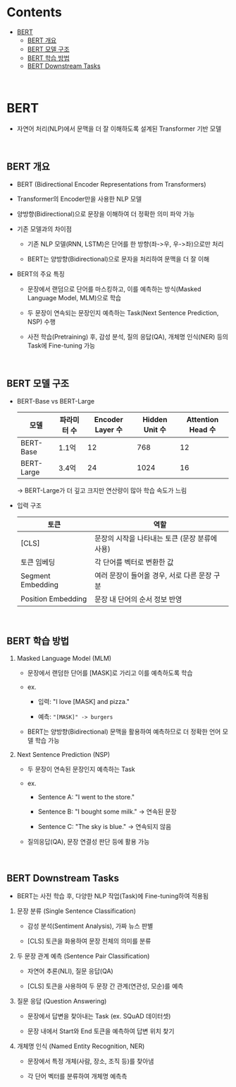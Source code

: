 # Contents
- [BERT](#bert)
    - [BERT 개요](#bert-개요)
    - [BERT 모델 구조](#bert-모델-구조)
    - [BERT 학습 방법](#bert-학습-방법)
    - [BERT Downstream Tasks](#bert-downstream-tasks)

<br>

# BERT

- 자연어 처리(NLP)에서 문맥을 더 잘 이해하도록 설계된 Transformer 기반 모델

<br>

## BERT 개요

- BERT (Bidirectional Encoder Representations from Transformers)

- Transformer의 Encoder만을 사용한 NLP 모델

- 양방향(Bidirectional)으로 문장을 이해하여 더 정확한 의미 파악 가능

- 기존 모델과의 차이점

    - 기존 NLP 모델(RNN, LSTM)은 단어를 한 방향(좌->우, 우->좌)으로만 처리

    - BERT는 양방향(Bidirectional)으로 문자을 처리하여 문맥을 더 잘 이해

- BERT의 주요 특징

    - 문장에서 랜덤으로 단어를 마스킹하고, 이를 예측하는 방식(Masked Language Model, MLM)으로 학습

    - 두 문장이 연속되는 문장인지 예측하는 Task(Next Sentence Prediction, NSP) 수행

    - 사전 학습(Pretraining) 후, 감성 분석, 질의 응답(QA), 개체명 인식(NER) 등의 Task에 Fine-tuning 가능

<br>

## BERT 모델 구조

-  BERT-Base vs BERT-Large

    |모델|파라미터 수|Encoder Layer 수|Hidden Unit 수|Attention Head 수|
    |------|---|---|---|---|
    |BERT-Base|1.1억|12|768|12|
    |BERT-Large|3.4억|24|1024|16|

    -> BERT-Large가 더 깊고 크지만 연산량이 많아 학습 속도가 느림

- 입력 구조

    |토큰|역할|
    |------|---|
    |[CLS]|문장의 시작을 나타내는 토큰 (문장 분류에 사용)|
    |토큰 임베딩|각 단어를 벡터로 변환한 값|
    |Segment Embedding|여러 문장이 들어올 경우, 서로 다른 문장 구분|
    |Position Embedding|문장 내 단어의 순서 정보 반영|

<br>

## BERT 학습 방법

1. Masked Language Model (MLM)

    - 문장에서 랜덤한 단어를 [MASK]로 가리고 이를 예측하도록 학습

    - ex.

        - 입력: "I love [MASK] and pizza."

        - 예측: ```"[MASK]" -> burgers```

    - BERT는 양방향(Bidirectional) 문맥을 활용하여 예측하므로 더 정확한 언어 모델 학습 가능

2. Next Sentence Prediction (NSP)

    - 두 문장이 연속된 문장인지 예측하는 Task

    - ex.

        - Sentence A: "I went to the store."

        - Sentence B: "I bought some milk." -> 연속된 문장

        - Sentence C: "The sky is blue." -> 연속되지 않음

    - 질의응답(QA), 문장 연결성 판단 등에 활용 가능

<br>

## BERT Downstream Tasks

- BERT는 사전 학습 후, 다양한 NLP 작업(Task)에 Fine-tuning하여 적용됨

1. 문장 분류 (Single Sentence Classification)

    - 감성 분석(Sentiment Analysis), 가짜 뉴스 판별
    
    - [CLS] 토큰을 화용하여 문장 전체의 의미를 분류

2. 두 문장 관계 예측 (Sentence Pair Classification)

    - 자연어 추론(NLI), 질문 응답(QA)

    - [CLS] 토큰을 사용하여 두 문장 간 관계(연관성, 모순)를 예측

3. 질문 응답 (Question Answering)

    - 문장에서 답변을 찾아내는 Task (ex. SQuAD 데이터셋)

    - 문장 내에서 Start와 End 토큰을 예측하여 답변 위치 찾기

4. 개체명 인식 (Named Entity Recognition, NER)

    - 문장에서 특정 개체(사람, 장소, 조직 등)를 찾아냄

    - 각 단어 벡터를 분류하여 개체명 예측측